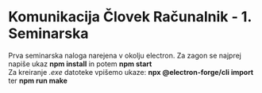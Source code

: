 # Komunikacija Človek Računalnik - 1. Seminarska
Prva seminarska naloga narejena v okolju electron. Za zagon se najprej napiše ukaz <b>npm install</b> in potem <b>npm start</b><br>
Za kreiranje <i>.exe</i> datoteke vpišemo ukaze: <b>npx @electron-forge/cli import</b> ter <b>npm run make</b>
